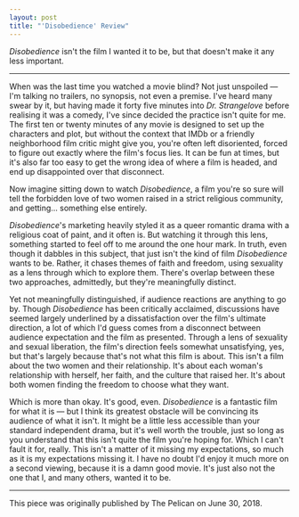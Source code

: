 ```yaml
---
layout: post
title: "'Disobedience' Review"
---
```


_Disobedience_ isn't the film I wanted it to be, but that doesn't make it any less important.

---

When was the last time you watched a movie blind? Not just unspoiled ― I'm talking no trailers, no synopsis, not even a premise. I've heard many swear by it, but having made it forty five minutes into _Dr. Strangelove_ before realising it was a comedy, I've since decided the practice isn't quite for me. The first ten or twenty minutes of any movie is designed to set up the characters and plot, but without the context that IMDb or a friendly neighborhood film critic might give you, you're often left disoriented, forced to figure out exactly where the film's focus lies. It can be fun at times, but it's also far too easy to get the wrong idea of where a film is headed, and end up disappointed over that disconnect.

Now imagine sitting down to watch _Disobedience_, a film you're so sure will tell the forbidden love of two women raised in a strict religious community, and getting... something else entirely.

_Disobedience_'s marketing heavily styled it as a queer romantic drama with a religious coat of paint, and it often is. But watching it through this lens, something started to feel off to me around the one hour mark. In truth, even though it dabbles in this subject, that just isn't the kind of film _Disobedience_ wants to be. Rather, it chases themes of faith and freedom, using sexuality as a lens through which to explore them. There's overlap between these two approaches, admittedly, but they're meaningfully distinct.

Yet not meaningfully distinguished, if audience reactions are anything to go by. Though _Disobedience_ has been critically acclaimed, discussions have seemed largely underlined by a dissatisfaction over the film's ultimate direction, a lot of which I'd guess comes from a disconnect between audience expectation and the film as presented. Through a lens of sexuality and sexual liberation, the film's direction feels somewhat unsatisfying, yes, but that's largely because that's not what this film is about. This isn't a film about the two women and their relationship. It's about each woman's relationship with herself, her faith, and the culture that raised her. It's about both women finding the freedom to choose what they want. 

Which is more than okay. It's good, even. _Disobedience_ is a fantastic film for what it is ― but I think its greatest obstacle will be convincing its audience of what it isn't. It might be a little less accessible than your standard independent drama, but it's well worth the trouble, just so long as you understand that this isn't quite the film you're hoping for. Which I can't fault it for, really. This isn't a matter of it missing my expectations, so much as it is my expectations missing it. I have no doubt I'd enjoy it much more on a second viewing, because it is a damn good movie. It's just also not the one that I, and many others, wanted it to be.

---

This piece was originally published by The Pelican on June 30, 2018.
